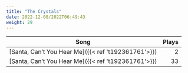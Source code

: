 ```yaml
---
title: "The Crystals"
date: 2022-12-08/2022T06:49:43
weight: 29
---
```




 Song | Plays 
----- | -----:
[Santa, Can’t You Hear Me]({{< ref 't192361761'>}}) | 2
[Santa, Can’t You Hear Me]({{< ref 't192361761'>}}) | 33
